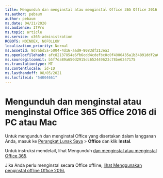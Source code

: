 ```yaml
---
title: Mengunduh dan menginstal atau menginstal Office 365 Office 2016 di PC atau Mac
ms.author: pebaum
author: pebaum
ms.date: 04/21/2020
ms.audience: ITPro
ms.topic: article
ms.service: o365-administration
ROBOTS: NOINDEX, NOFOLLOW
localization_priority: Normal
ms.assetid: 8d7abd5a-5004-4d16-aad9-8083df213ea3
ms.openlocfilehash: afc82137854e6fb6cdd4cdefbc0c0f4000435a1b34891ddf2a029dcff2ceffa8
ms.sourcegitcommit: b5f7da89a650d2915dc652449623c78be6247175
ms.translationtype: MT
ms.contentlocale: id-ID
ms.lasthandoff: 08/05/2021
ms.locfileid: "54004661"
---
```

# <a name="download-and-install-or-reinstall-office-365-or-office-2016-on-a-pc-or-mac"></a>Mengunduh dan menginstal atau menginstal Office 365 Office 2016 di PC atau Mac

Untuk mengunduh dan menginstal Office yang disertakan dalam langganan Anda, masuk ke [Perangkat Lunak Saya](https://portal.office.com/OLS/MySoftware.aspx) \> **Office** dan klik **Instal**. 
  
Untuk instruksi mendetail, lihat Mengunduh [dan menginstal atau menginstal Office 365](https://support.office.com/article/4414eaaf-0478-48be-9c42-23adc471665816658?wt.mc_id=O365_Admin_Alch).
  
Jika Anda perlu menginstal secara Office offline, [lihat Menggunakan penginstal offline Office 2016.](https://support.office.com/article/f0a85fe7-118f-41cb-a791-d59cef96ad1c?wt.mc_id=O365_Admin_Alch#OfficePlans=Office_for_business)
  

